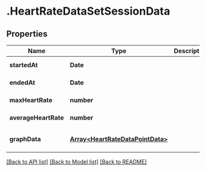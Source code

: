 # .HeartRateDataSetSessionData

## Properties

Name | Type | Description | Notes
------------ | ------------- | ------------- | -------------
**startedAt** | **Date** |  | [default to undefined]
**endedAt** | **Date** |  | [default to undefined]
**maxHeartRate** | **number** |  | [default to undefined]
**averageHeartRate** | **number** |  | [default to undefined]
**graphData** | [**Array&lt;HeartRateDataPointData&gt;**](HeartRateDataPointData.md) |  | [optional] [default to undefined]


[[Back to API list]](../README.md#documentation-for-api-endpoints) [[Back to Model list]](../README.md#documentation-for-models) [[Back to README]](../README.md)
